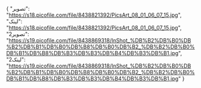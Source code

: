 {
  "تصویر": "https://s18.picofile.com/file/8438821392/PicsArt_08_01_06_07_15.jpg",
  "لینک": "https://s18.picofile.com/file/8438821392/PicsArt_08_01_06_07_15.jpg",
  "تصویر2": "https://s19.picofile.com/file/8438869318/InShot_%DB%B2%DB%B0%DB%B2%DB%B1%DB%B0%DB%B8%DB%B0%DB%B2_%DB%B2%DB%B0%DB%B1%DB%B8%DB%B3%DB%B3%DB%B4%DB%B3%DB%B1.jpg",
  "لینک2": "https://s19.picofile.com/file/8438869318/InShot_%DB%B2%DB%B0%DB%B2%DB%B1%DB%B0%DB%B8%DB%B0%DB%B2_%DB%B2%DB%B0%DB%B1%DB%B8%DB%B3%DB%B3%DB%B4%DB%B3%DB%B1.jpg"
}
